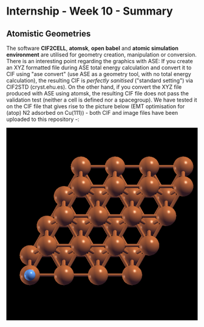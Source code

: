 
# Internship - Week 10 - Summary

## Atomistic Geometries

The software **CIF2CELL**, **atomsk**, **open babel** and **atomic simulation environment** are utilised for geometry creation, manipulation or conversion. There is an interesting point regarding the graphics with ASE: If you create an XYZ formatted file during ASE total energy calculation and convert it to CIF using "ase convert" (use ASE as a geometry tool, with no total energy calculation), the resulting CIF is *perfectly sanitised* ("standard setting") via CIF2STD (cryst.ehu.es). On the other hand, if you convert the XYZ file produced with ASE using atomsk, the resulting CIF file does not pass the validation test (neither a cell is defined nor a spacegroup). We have tested it on the CIF file that gives rise to the picture below (EMT optimisation for (atop) N2 adsorbed on Cu(111)) - both CIF and image files have been uploaded to this repository -:

![](slabase.png) 
